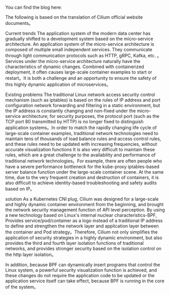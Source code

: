 
You can find the blog here:


The following is based on the translation of Cilium official website documents。

Current trends
The application system of the modern data center has gradually shifted to a development system based on the micro-service architecture. An application system of the micro-service architecture is composed of multiple small independent services. They communicate through light communication protocols such as HTTP, gRPC, Kafka, etc. 。Services under the micro-service architecture naturally have the characteristics of dynamic changes. Combined with containerized deployment, it often causes large-scale container examples to start or restart。It is both a challenge and an opportunity to ensure the safety of this highly dynamic application of microservices。

Existing problems
The traditional Linux network access security control mechanism (such as iptables) is based on the rules of IP address and port configuration network forwarding and filtering in a static environment, but the IP address is constantly changing and non-fixed under the micro-service architecture; for security purposes, the protocol port (such as the TCP port 80 transmitted by HTTP) is no longer fixed to distinguish application systems。In order to match the rapidly changing life cycle of large-scale container examples, traditional network technologies need to maintain tens of thousands of load balance rules and access control rules, and these rules need to be updated with increasing frequencies, without accurate visualization functions It is also very difficult to maintain these rules, which are a great challenge to the availability and performance of traditional network technologies。For example, there are often people who have a severe performance bottleneck for the kube-proxy iptables-based server balance function under the large-scale container scene. At the same time, due to the very frequent creation and destruction of containers, it is also difficult to achieve identity-based troubleshooting and safety audits based on IP。

solution
As a Kubernetes CNI plug, Cilium was designed for a large-scale and highly dynamic container environment from the beginning, and brought the network security management function of API level perception. By using a new technology based on Linux's internal nuclear characteristics-BPF, Provides service/pod/container as a logo instead of a traditional IP address to define and strengthen the network layer and application layer between the container and Pod strategy。Therefore, Cilium not only simplifies the application of security strategies in a highly dynamic environment, but also provides the third and fourth layer isolation functions of traditional networks, and provides stronger security based on the isolation control on the http layer isolation。

In addition, because BPF can dynamically insert programs that control the Linux system, a powerful security visualization function is achieved, and these changes do not require the application code to be updated or the application service itself can take effect, because BPF is running in the core of the system。
